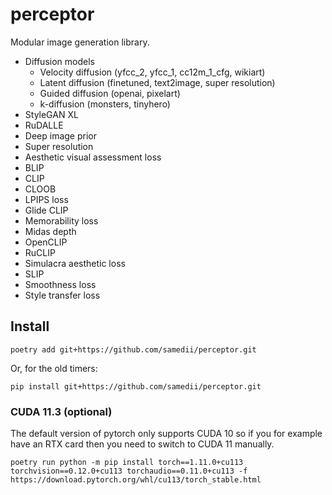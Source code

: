 # perceptor

Modular image generation library.

- Diffusion models
  - Velocity diffusion (yfcc_2, yfcc_1, cc12m_1_cfg, wikiart)
  - Latent diffusion (finetuned, text2image, super resolution)
  - Guided diffusion (openai, pixelart)
  - k-diffusion (monsters, tinyhero)
- StyleGAN XL
- RuDALLE
- Deep image prior
- Super resolution
- Aesthetic visual assessment loss
- BLIP
- CLIP
- CLOOB
- LPIPS loss
- Glide CLIP
- Memorability loss
- Midas depth
- OpenCLIP
- RuCLIP
- Simulacra aesthetic loss
- SLIP
- Smoothness loss
- Style transfer loss

## Install

```
poetry add git+https://github.com/samedii/perceptor.git
```

Or, for the old timers:

```
pip install git+https://github.com/samedii/perceptor.git
```

### CUDA 11.3 (optional)

The default version of pytorch only supports CUDA 10 so if you for example
have an RTX card then you need to switch to CUDA 11 manually.

```
poetry run python -m pip install torch==1.11.0+cu113 torchvision==0.12.0+cu113 torchaudio==0.11.0+cu113 -f https://download.pytorch.org/whl/cu113/torch_stable.html
```
